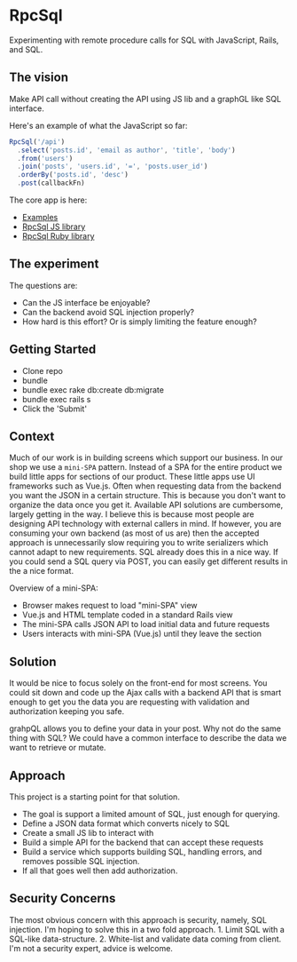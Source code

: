 # RpcSql

Experimenting with remote procedure calls for SQL with JavaScript, Rails, and SQL.

## The vision

Make API call without creating the API using JS lib and a graphGL like SQL interface.

Here's an example of what the JavaScript so far:

```JavaScript
RpcSql('/api')
  .select('posts.id', 'email as author', 'title', 'body')
  .from('users')
  .join('posts', 'users.id', '=', 'posts.user_id')
  .orderBy('posts.id', 'desc')
  .post(callbackFn)
```

The core app is here:
- [Examples](https://github.com/buwilliams/rpcsql/blob/master/app/views/home/index.html.erb)
- [RpcSql JS library](https://github.com/buwilliams/rpcsql/blob/master/app/views/home/_rpcsql.html.erb)
- [RpcSql Ruby library](https://github.com/buwilliams/rpcsql/blob/master/app/services/rpc_sql.rb)

## The experiment

The questions are:

- Can the JS interface be enjoyable?
- Can the backend avoid SQL injection properly?
- How hard is this effort? Or is simply limiting the feature enough?

## Getting Started

- Clone repo
- bundle
- bundle exec rake db:create db:migrate
- bundle exec rails s
- Click the 'Submit'

## Context

Much of our work is in building screens which support our business. In our shop
we use a `mini-SPA` pattern. Instead of a SPA for the entire product we build
little apps for sections of our product. These little apps use UI frameworks
such as Vue.js. Often when requesting data from the backend you want the JSON
in a certain structure. This is because you don't want to organize the data once
you get it. Available API solutions are cumbersome, largely getting in the way.
I believe this is because most people are designing API technology with external
callers in mind. If however, you are consuming your own backend (as most of us
are) then the accepted approach is unnecessarily slow requiring you to write
serializers which cannot adapt to new requirements. SQL already does this
in a nice way. If you could send a SQL query via POST, you can easily get
different results in the a nice format.

Overview of a mini-SPA:
- Browser makes request to load "mini-SPA" view
- Vue.js and HTML template coded in a standard Rails view
- The mini-SPA calls JSON API to load initial data and future requests
- Users interacts with mini-SPA (Vue.js) until they leave the section

## Solution

It would be nice to focus solely on the front-end for most screens. You could
sit down and code up the Ajax calls with a backend API that is smart enough
to get you the data you are requesting with validation and authorization
keeping you safe.

grahpQL allows you to define your data in your post. Why not do the same thing
with SQL? We could have a common interface to describe the data we want to
retrieve or mutate.

## Approach

This project is a starting point for that solution.

- The goal is support a limited amount of SQL, just enough for querying.
- Define a JSON data format which converts nicely to SQL
- Create a small JS lib to interact with
- Build a simple API for the backend that can accept these requests
- Build a service which supports building SQL, handling errors, and removes possible SQL injection.
- If all that goes well then add authorization.

## Security Concerns

The most obvious concern with this approach is security, namely, SQL injection. I'm hoping to solve this in a two fold approach. 1. Limit SQL with a SQL-like data-structure. 2. White-list and validate data coming from client. I'm not a security expert, advice is welcome.
